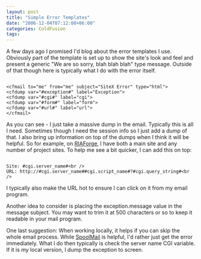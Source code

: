 ```yaml
---
layout: post
title: "Simple Error Templates"
date: "2006-12-04T07:12:00+06:00"
categories: ColdFusion 
tags: 
---
```


A few days ago I promised I'd blog about the error templates I use. Obviously part of the template is set up to show the site's look and feel and present a generic "We are so sorry, blah blah blah" type message. Outside of that though here is typically what I do with the error itself. 

<code>
&lt;cfmail to="me" from="me" subject="SiteX Error" type="html"&gt;
&lt;cfdump var="#exception#" label="Exception"&gt;
&lt;cfdump var="#cgi#" label="cgi"&gt;
&lt;cfdump var="#form#" label="form"&gt;
&lt;cfdump var="#url#" label="url"&gt;
&lt;/cfmail&gt;
</code>

As you can see - I just take a massive dump in the email. Typically this is all I need. Sometimes though I need the session info so I just add a dump of that. I also bring up information on top of the dumps when I think it will be helpful. So for example, on <a href="http://www.riaforge.org">RIAForge</a>, I have both a main site and any number of project sites. To help me see a bit quicker, I can add this on top:

<code>
Site: #cgi.server_name#&lt;br /&gt;
URL: http://#cgi.server_name##cgi.script_name#?#cgi.query_string#&lt;br /&gt;
</code>

I typically also make the URL hot to ensure I can click on it from my email program. 

Another idea to consider is placing the exception.message value in the message subject. You may want to trim it at 500 characters or so to keep it readable in your mail program. 

One last suggestion: When working locally, it helps if you can skip the whole email process. While <a href="http://ray.camdenfamily.com/projects/spoolmail/">SpoolMail</a> is helpful, I'd rather just get the error immediately. What I do then typically is check the server name CGI variable. If it is my local version, I dump the exception to screen.